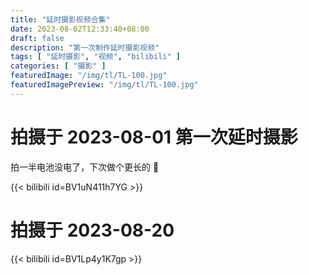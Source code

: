 ```yaml
---
title: "延时摄影视频合集"
date: 2023-08-02T12:33:40+08:00
draft: false
description: "第一次制作延时摄影视频"
tags: [ "延时摄影", "视频", "bilibili" ]
categories: [ "摄影" ]
featuredImage: "/img/tl/TL-100.jpg"
featuredImagePreview: "/img/tl/TL-100.jpg"
---
```


# 拍摄于 2023-08-01 第一次延时摄影

拍一半电池没电了，下次做个更长的 🤨

{{< bilibili id=BV1uN411h7YG >}}

# 拍摄于 2023-08-20

{{< bilibili id=BV1Lp4y1K7gp >}}
